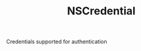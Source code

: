 ﻿---
uid: crmscript_ref_NSCredential
title: NSCredential
intellisense: Void.NSCredential
keywords: NSCredential
so.topic: reference
---

Credentials supported for authentication

